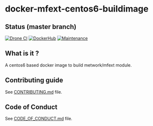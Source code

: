 # docker-mfext-centos6-buildimage

[//]: # (automatically generated from https://github.com/metwork-framework/resources/blob/master/cookiecutter/_%7B%7Bcookiecutter.repo%7D%7D/README.md)

## Status (master branch)
[![Drone CI](http://metwork-framework.org:8000/api/badges/metwork-framework/docker-mfext-centos6-buildimage/status.svg)](http://metwork-framework.org:8000/metwork-framework/docker-mfext-centos6-buildimage)
[![DockerHub](https://github.com/metwork-framework/resources/blob/master/badges/dockerhub_link.svg)](https://hub.docker.com/r/metwork/docker-mfext-centos6-buildimage/)
[![Maintenance](https://github.com/metwork-framework/resources/blob/master/badges/maintained.svg)]()


## What is it ?

A centos6 based docker image to build metwork/mfext module.




## Contributing guide

See [CONTRIBUTING.md](CONTRIBUTING.md) file.



## Code of Conduct

See [CODE_OF_CONDUCT.md](CODE_OF_CONDUCT.md) file.


